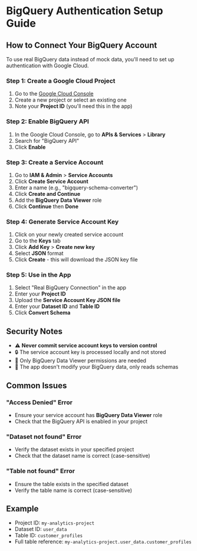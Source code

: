 # BigQuery Authentication Setup Guide

## How to Connect Your BigQuery Account

To use real BigQuery data instead of mock data, you'll need to set up authentication with Google Cloud.

### Step 1: Create a Google Cloud Project
1. Go to the [Google Cloud Console](https://console.cloud.google.com/)
2. Create a new project or select an existing one
3. Note your **Project ID** (you'll need this in the app)

### Step 2: Enable BigQuery API
1. In the Google Cloud Console, go to **APIs & Services** > **Library**
2. Search for "BigQuery API"
3. Click **Enable**

### Step 3: Create a Service Account
1. Go to **IAM & Admin** > **Service Accounts**
2. Click **Create Service Account**
3. Enter a name (e.g., "bigquery-schema-converter")
4. Click **Create and Continue**
5. Add the **BigQuery Data Viewer** role
6. Click **Continue** then **Done**

### Step 4: Generate Service Account Key
1. Click on your newly created service account
2. Go to the **Keys** tab
3. Click **Add Key** > **Create new key**
4. Select **JSON** format
5. Click **Create** - this will download the JSON key file

### Step 5: Use in the App
1. Select "Real BigQuery Connection" in the app
2. Enter your **Project ID**
3. Upload the **Service Account Key JSON file**
4. Enter your **Dataset ID** and **Table ID**
5. Click **Convert Schema**

## Security Notes
- ⚠️ **Never commit service account keys to version control**
- 🔒 The service account key is processed locally and not stored
- 👀 Only BigQuery Data Viewer permissions are needed
- 🚫 The app doesn't modify your BigQuery data, only reads schemas

## Common Issues

### "Access Denied" Error
- Ensure your service account has **BigQuery Data Viewer** role
- Check that the BigQuery API is enabled in your project

### "Dataset not found" Error
- Verify the dataset exists in your specified project
- Check that the dataset name is correct (case-sensitive)

### "Table not found" Error
- Ensure the table exists in the specified dataset
- Verify the table name is correct (case-sensitive)

## Example
- Project ID: `my-analytics-project`
- Dataset ID: `user_data`
- Table ID: `customer_profiles`
- Full table reference: `my-analytics-project.user_data.customer_profiles` 